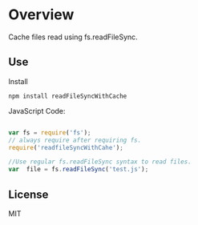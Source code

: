 # Overview

Cache files read using fs.readFileSync.

## Use

Install

`npm install readFileSyncWithCache`


JavaScript Code:


```javascript

var fs = require('fs');
// always require after requiring fs.
require('readfileSyncWithCahe');

//Use regular fs.readFileSync syntax to read files.
var  file = fs.readFileSync('test.js');

```

## License

MIT